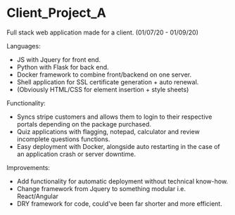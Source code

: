 # Client_Project_A

Full stack web application made for a client. (01/07/20 - 01/09/20)

Languages:
  * JS with Jquery for front end.
  * Python with Flask for back end.
  * Docker framework to combine front/backend on one server.
  * Shell application for SSL certificate generation + auto renewal.
  * (Obviously HTML/CSS for element insertion + style sheets)

Functionality:
  * Syncs stripe customers and allows them to login to their respective portals depending on the package purchased.
  * Quiz applications with flagging, notepad, calculator and review incomplete questions functions.
  * Easy deployment with Docker, alongside auto restarting in the case of an application crash or server downtime.
  
Improvements:
  * Add functionality for automatic deployment without technical know-how.
  * Change framework from Jquery to something modular i.e. React/Angular
  * DRY framework for code, could've been far shorter and more efficient.
  
